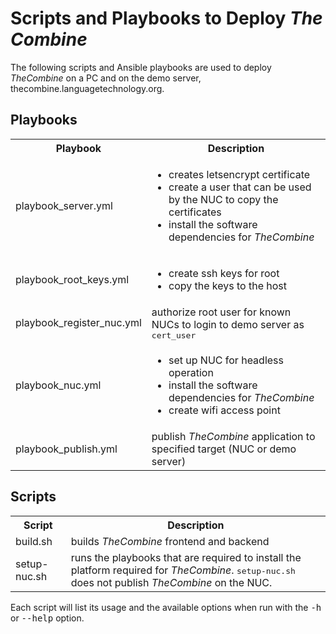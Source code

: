# Scripts and Playbooks to Deploy *The Combine*

The following scripts and Ansible playbooks are used to deploy *TheCombine* on
a PC and on the demo server, thecombine.languagetechnology.org.

## Playbooks

<table>
<tr>
  <th>Playbook</th>
  <th>Description</th>
</tr>
<tr>
  <td>playbook_server.yml</td>
  <td> <ul>
         <li>creates letsencrypt certificate</li>
         <li>create a user that can be used by the NUC to copy the certificates
         <li>install the software dependencies for <em>TheCombine</em>
  </ul> </td>
</tr>
<tr>
  <td>playbook_root_keys.yml</td>
  <td> <ul>
         <li>create ssh keys for root</li>
         <li>copy the keys to the host</li>
  </ul> </td>
<tr>
  <td>playbook_register_nuc.yml</td>
  <td>authorize root user for known NUCs to login to demo server as
  <tt>cert_user</tt></td>
</tr>
<tr>
  <td>playbook_nuc.yml</td>
  <td><ul>
        <li>set up NUC for headless operation</li>
        <li>install the software dependencies for <em>TheCombine</em></li>
        <li>create wifi access point</li>
  </ul></td>
</tr>
<tr>
  <td>playbook_publish.yml</td>
  <td>publish <em>TheCombine</em> application to specified target (NUC or demo
  server)</td>
</tr>
</table>

## Scripts

<table>
<tr>
  <th>Script</th>
  <th>Description</th>
</tr>
<tr>
  <td>build.sh</td>
  <td>builds <em>TheCombine</em> frontend and backend</td>
</tr>
<tr>
  <td>setup-nuc.sh</td>
  <td>runs the playbooks that are required to install the platform required for
   <em>TheCombine</em>.  <tt>setup-nuc.sh</tt> does not publish
   <em>TheCombine</em> on the NUC.</td>
</tr>
</table>

Each script will list its usage and the available options when run with the
<tt>-h</tt> or <tt>--help</tt> option.

